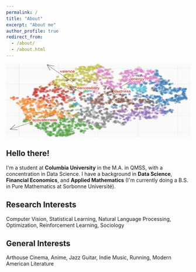 ```yaml
---
permalink: /
title: "About"
excerpt: "About me"
author_profile: true
redirect_from: 
  - /about/
  - /about.html
---
```


<img src="images/musicmap.jpg" style="width:1000px;height:200px;">

**Hello there!**
---

I'm a student at **Columbia University** in the M.A. in QMSS, with a concentration in Data Science. I have a background in **Data Science**, **Financial Economics**, and **Applied Mathematics** (I'm currently doing a B.S. in Pure Mathematics at Sorbonne Université). 


**Research Interests**
---

Computer Vision, Statistical Learning, Natural Language Processing, Optimization, Reinforcement Learning, Sociology


**General Interests**
---

Arthouse Cinema, Anime, Jazz Guitar, Indie Music, Running, Modern American Literature



